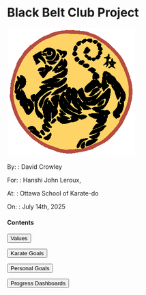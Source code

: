 <link rel="stylesheet" href="bbc-style.css">

<div class="bbc-title" markdown='1'>

# Black Belt Club Project

</div>

<div id="splash" class="code-compare">

<div markdown="1">

![Shotokan](../../assets/img/shotokan-tiger-orange.png)

</div>

<div markdown="1">

By:
: David Crowley

For:
: Hanshi John Leroux, 

At:
: Ottawa School of Karate-do

On:
: July 14th, 2025

</div>

</div>

<div id="landing" class="bbc-content" markdown=1>

#### Contents

<div>

<button type='button' onclick="window.location='values';">Values</button> 

<button type='button' onclick="window.location='karate';">Karate Goals</button>

<button type='button' onclick="window.location='personal';">Personal Goals</button>

<button type='button' onclick="window.location='tracking';">Progress Dashboards</button>

</div>


</div>
